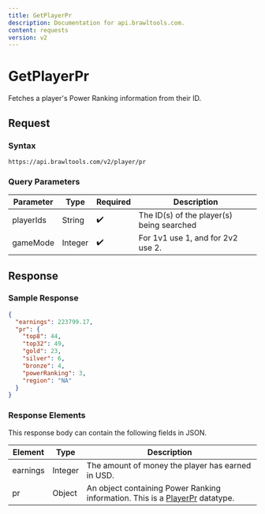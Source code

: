 ```yaml
---
title: GetPlayerPr
description: Documentation for api.brawltools.com.
content: requests
version: v2
---
```


# GetPlayerPr

Fetches a player's Power Ranking information from their ID.

## Request

### Syntax

```url
https://api.brawltools.com/v2/player/pr
```

### Query Parameters

| Parameter | Type    | Required | Description                               |
| --------- | ------- | -------- | ----------------------------------------- |
| playerIds | String  | ✔️       | The ID(s) of the player(s) being searched |
| gameMode  | Integer | ✔️       | For 1v1 use 1, and for 2v2 use 2.         |

## Response

### Sample Response

```json
{
  "earnings": 223799.17,
  "pr": {
    "top8": 44,
    "top32": 49,
    "gold": 23,
    "silver": 6,
    "bronze": 4,
    "powerRanking": 3,
    "region": "NA"
  }
}
```

### Response Elements

This response body can contain the following fields in JSON.

| Element  | Type    | Description                                                                                            |
| -------- | ------- | ------------------------------------------------------------------------------------------------------ |
| earnings | Integer | The amount of money the player has earned in USD.                                                      |
| pr       | Object  | An object containing Power Ranking information. This is a [PlayerPr](/v2/datatypes/playerpr) datatype. |
